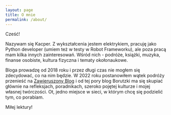 ```yaml
---
layout: page
title: O mnie
permalink: /about/
---
```


Cześć!

Nazywam się Kacper. Z wykształcenia jestem elektrykiem, pracuję jako Python developer (umiem też w testy w Robot Frameworku), ale poza pracą mam kilka innych zainteresowań. Wśród nich - podróże, książki, muzyka, finanse osobiste, kultura fizyczna i tematy okołonaukowe.

Bloga prowadzę od 2018 roku i przez długi czas nie mogłem się zdecydować, co na nim będzie. W 2022 roku postanowiłem wątek podróży przenieść na [Zawieruszony Blog](https://zawieruszony.blog/) i od tej pory blog Borutzki ma się skupiać głównie na refleksjach, poradnikach, szeroko pojętej kulturze i mojej własnej twórczości. Ot, jedno miejsce w sieci, w którym chcę się podzielić tym, co porabiam.

Miłej lektury!

